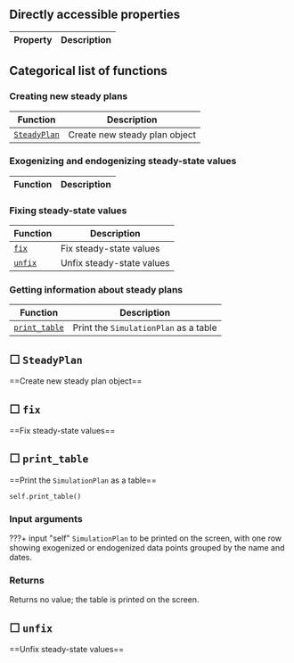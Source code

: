 
    


Directly accessible properties
------------------------------

Property | Description
----------|------------





Categorical list of functions
-------------------------------

### Creating new steady plans ###

Function | Description
----------|------------
[`SteadyPlan`](#steadyplan) | Create new steady plan object


### Exogenizing and endogenizing steady-state values ###

Function | Description
----------|------------


### Fixing steady-state values ###

Function | Description
----------|------------
[`fix`](#fix) | Fix steady-state values
[`unfix`](#unfix) | Unfix steady-state values


### Getting information about steady plans ###

Function | Description
----------|------------
[`print_table`](#print_table) | Print the `SimulationPlan` as a table



&#9744;&#160;`SteadyPlan`
---------------------------

==Create new steady plan object==
        



&#9744;&#160;`fix`
--------------------

==Fix steady-state values==
        



&#9744;&#160;`print_table`
----------------------------

==Print the `SimulationPlan` as a table==

    self.print_table()


### Input arguments ###

???+ input "self"
    `SimulationPlan` to be printed on the screen, with one row showing
    exogenized or endogenized data points grouped by the name and dates.


### Returns ###

Returns no value; the table is printed on the screen.
        



&#9744;&#160;`unfix`
----------------------

==Unfix steady-state values==
        